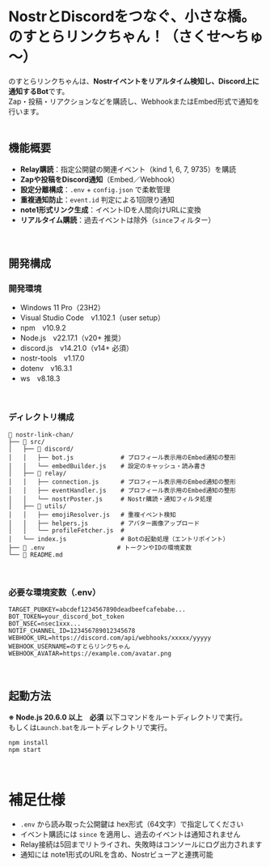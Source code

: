 # NostrとDiscordをつなぐ、小さな橋。のすとらリンクちゃん！（さくせ～ちゅ～）
のすとらリンクちゃんは、**Nostrイベントをリアルタイム検知し、Discord上に通知するBot**です。<br>
Zap・投稿・リアクションなどを購読し、WebhookまたはEmbed形式で通知を行います。<br>
<br>

## 機能概要
- **Relay購読**：指定公開鍵の関連イベント（kind 1, 6, 7, 9735）を購読
- **Zapや投稿をDiscord通知**（Embed／Webhook）
- **設定分離構成**：`.env` + `config.json` で柔軟管理
- **重複通知防止**：`event.id` 判定による1回限り通知
- **note1形式リンク生成**：イベントIDを人間向けURLに変換
- **リアルタイム購読**：過去イベントは除外（`since`フィルター）
<br>

## 開発構成
### 開発環境
- Windows 11 Pro（23H2）
- Visual Studio Code　v1.102.1（user setup）
- npm　v10.9.2
- Node.js　v22.17.1（v20+ 推奨）
- discord.js　v14.21.0（v14+ 必須）
- nostr-tools　v1.17.0
- dotenv　v16.3.1
- ws　v8.18.3
<br>

### ディレクトリ構成
```
📂 nostr-link-chan/
├── 📂 src/
│   ├── 📂 discord/          
│   │   ├── bot.js             # プロフィール表示用のEmbed通知の整形
│   │   └── embedBuilder.js    # 設定のキャッシュ・読み書き
│   ├── 📂 relay/
│   │   ├── connection.js      # プロフィール表示用のEmbed通知の整形
│   │   ├── eventHandler.js    # プロフィール表示用のEmbed通知の整形
│   │   └── nostrPoster.js     # Nostr購読・通知フィルタ処理
│   ├── 📂 utils/
│   │   ├── emojiResolver.js   # 重複イベント検知
│   │   ├── helpers.js         # アバター画像アップロード
│   │   └── profileFetcher.js  # 
│   └── index.js               # Botの起動処理（エントリポイント）
├── 📄 .env                    # トークンやIDの環境変数
└── 📄 README.md
```
<br>

### 必要な環境変数（.env）
```env
TARGET_PUBKEY=abcdef1234567890deadbeefcafebabe...
BOT_TOKEN=your_discord_bot_token
BOT_NSEC=nsec1xxx...
NOTIF_CHANNEL_ID=123456789012345678
WEBHOOK_URL=https://discord.com/api/webhooks/xxxxx/yyyyy
WEBHOOK_USERNAME=のすとらリンクちゃん
WEBHOOK_AVATAR=https://example.com/avatar.png
```
<br>

## 起動方法
**※ Node.js 20.6.0 以上　必須**
以下コマンドをルートディレクトリで実行。<br>
もしくは`Launch.bat`をルートディレクトリで実行。
```
npm install
npm start
```
<br>

# 補足仕様
- `.env` から読み取った公開鍵は hex形式（64文字）で指定してください
- イベント購読には `since` を適用し、過去のイベントは通知されません
- Relay接続は5回までリトライされ、失敗時はコンソールにログ出力されます
- 通知には note1形式のURLを含め、Nostrビューアと連携可能

